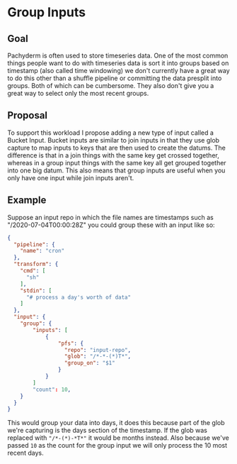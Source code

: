 # Group Inputs

## Goal

Pachyderm is often used to store timeseries data. One of the most common things
people want to do with timeseries data is sort it into groups based on
timestamp (also called time windowing) we don't currently have a great way to
do this other than a shuffle pipeline or committing the data presplit into
groups. Both of which can be cumbersome. They also don't give you a great way
to select only the most recent groups.

## Proposal

To support this workload I propose adding a new type of input called a Bucket
Input. Bucket inputs are similar to join inputs in that they use glob capture
to map inputs to keys that are then used to create the datums. The difference
is that in a join things with the same key get crossed together, whereas in a
group input things with the same key all get grouped together into one big
datum. This also means that group inputs are useful when you only have one
input while join inputs aren't.

## Example

Suppose an input repo in which the file names are timestamps such as
"/2020-07-04T00:00:28Z" you could group these with an input like so:

```json
{
  "pipeline": {
    "name": "cron"
  },
  "transform": {
    "cmd": [
      "sh"
    ],
    "stdin": [
      "# process a day's worth of data"
    ]
  },
  "input": {
    "group": {
        "inputs": [
            {
                "pfs": {
                  "repo": "input-repo",
                  "glob": "/*-*-(*)T*",
                  "group_on": "$1"
                }
            }
        ]
        "count": 10,
    }
  }
}
```

This would group your data into days, it does this because part of the glob
we're capturing is the days section of the timestamp. If the glob was replaced
with `"/*-(*)-*T*"` it would be months instead. Also because we've passed `10`
as the count for the group input we will only process the 10 most recent days.
